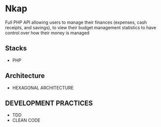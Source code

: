 # Nkap
Full PHP API allowing users to manage their finances (expenses, cash receipts, and savings), to view their budget management statistics to have control over how their money is managed

## Stacks
- PHP
## Architecture
- HEXAGONAL ARCHITECTURE
## DEVELOPMENT PRACTICES
- TDD 
- CLEAN CODE 
